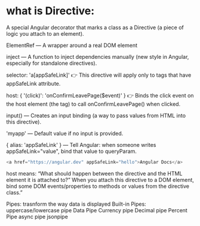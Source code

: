 # what is Directive:
A special Angular decorator that marks a class as a Directive (a piece of logic you attach to an element).

ElementRef — A wrapper around a real DOM element

inject — A function to inject dependencies manually (new style in Angular, especially for standalone directives).

selector: 'a[appSafeLink]'
👉 This directive will apply only to <a> tags that have appSafeLink attribute.

host: { '(click)': 'onConfirmLeavePage($event)' }
👉 Binds the click event on the host element (the <a> tag) to call onConfirmLeavePage() when clicked.

input() — Creates an input binding (a way to pass values from HTML into this directive).

'myapp' — Default value if no input is provided.

{ alias: 'appSafeLink' } — Tell Angular: when someone writes appSafeLink="value", bind that value to queryParam.

```ts
<a href="https://angular.dev" appSafeLink="hello">Angular Docs</a>

```
host means: “What should happen between the directive and the HTML element it is attached to?”
When you attach this directive to a DOM element, bind some DOM events/properties to methods or values from the directive class.”

Pipes:
trasnform the way data is displayed
Built-in Pipes:
uppercase/lowercase pipe
Data Pipe
Currency pipe
Decimal pipe
Percent Pipe
async pipe
jsonpipe

